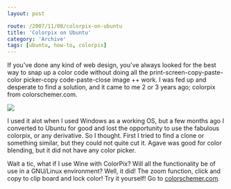 ```yaml
---
layout: post

route: /2007/11/08/colorpix-on-ubuntu
title: 'Colorpix on Ubuntu'
category: 'Archive'
tags: [ubuntu, how-to, colorpix]
---
```


If you've done any kind of web design, you've always looked for the best way to
snap up a color code without doing all the print-screen-copy-paste-color
picker-copy code-paste-close image ++ work. I was fed up and desperate to find a
solution, and it came to me 2 or 3 years ago; colorpix from colorschemer.com.

<img src="/img/blog/img6f60368ebdd629e56076c046613d398a.webp" class="ph" />

I used it alot when I used Windows as a working OS, but a few months ago I
converted to Ubuntu for good and lost the opportunity to use the fabulous
colorpix, or any derivative. So I thought. First I tried to find a clone or
something similar, but they could not quite cut it. Agave was good for color
blending, but it did not have any color picker.

Wait a tic, what if I use Wine with ColorPix? Will all the functionality be of
use in a GNU/Linux environment? Well, it did! The zoom function, click and copy
to clip board and lock color! Try it yourself! Go to
<a class="ph" target="_blank" rel="noopener noreferrer" href="http://colorschemer.com/">colorschemer.com</a>.
